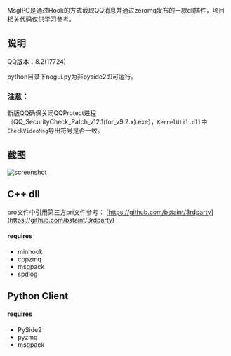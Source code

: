 MsgIPC是通过Hook的方式截取QQ消息并通过zeromq发布的一款dll插件，项目相关代码仅供学习参考。

## 说明

QQ版本：8.2(17724)

python目录下nogui.py为非pyside2即可运行。

### 注意：
新版QQ确保关闭QQProtect进程（QQ_SecurityCheck_Patch_v12.1(for_v9.2.x).exe），`KernelUtil.dll`中`CheckVideoMsg`导出符号是否一致。

## 截图
![screenshot](https://raw.githubusercontent.com/bstaint/MsgIPC/master/doc/screenshot.png)

## C++ dll

pro文件中引用第三方pri文件参考：
[https://github.com/bstaint/3rdparty](https://github.com/bstaint/3rdparty)

#### requires

 - minhook
 - cppzmq
 - msgpack
 - spdlog

## Python Client

#### requires

 - PySide2
 - pyzmq
 - msgpack
